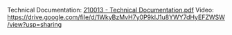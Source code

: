 Technical Documentation: [210013 - Technical Documentation.pdf](https://github.com/user-attachments/files/17611361/210013.-.Technical.Documentation.pdf)
Video: https://drive.google.com/file/d/1WkyBzMvH7y0P9klJ1u8YWY7dHyEFZWSW/view?usp=sharing
